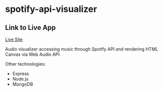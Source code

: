 # spotify-api-visualizer

## Link to Live App
[Live Site](http://spotifize.herokuapp.com/visualize)

Audio visualizer accessing music through Spotify API and rendering HTML Canvas via Web Audio API.

Other technologies:

* Express
* Node.js
* MongoDB
